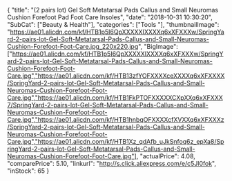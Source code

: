 {
	"title": "(2 pairs lot) Gel Soft Metatarsal Pads Callus and Small Neuromas Cushion Forefoot Pad Foot Care Insoles",
	"date": "2018-10-31 10:30:20",
	"SubCat": ["Beauty & Health"],
	"categories": ["Tools "],
	"thumbnailImage": "https://ae01.alicdn.com/kf/HTB1p5I6QpXXXXXIXXXXq6xXFXXXw/SpringYard-2-pairs-lot-Gel-Soft-Metatarsal-Pads-Callus-and-Small-Neuromas-Cushion-Forefoot-Foot-Care.jpg_220x220.jpg",
	"BigImage": ["https://ae01.alicdn.com/kf/HTB1p5I6QpXXXXXIXXXXq6xXFXXXw/SpringYard-2-pairs-lot-Gel-Soft-Metatarsal-Pads-Callus-and-Small-Neuromas-Cushion-Forefoot-Foot-Care.jpg","https://ae01.alicdn.com/kf/HTB13zfYOFXXXXceXXXXq6xXFXXXX/SpringYard-2-pairs-lot-Gel-Soft-Metatarsal-Pads-Callus-and-Small-Neuromas-Cushion-Forefoot-Foot-Care.jpg","https://ae01.alicdn.com/kf/HTB1FkPTOFXXXXXCXpXXq6xXFXXX7/SpringYard-2-pairs-lot-Gel-Soft-Metatarsal-Pads-Callus-and-Small-Neuromas-Cushion-Forefoot-Foot-Care.jpg","https://ae01.alicdn.com/kf/HTB1hnbqOFXXXXcfXVXXq6xXFXXXz/SpringYard-2-pairs-lot-Gel-Soft-Metatarsal-Pads-Callus-and-Small-Neuromas-Cushion-Forefoot-Foot-Care.jpg","https://ae01.alicdn.com/kf/HTB1Xz_qdAfb_uJkSnfoq6z_epXa8/SpringYard-2-pairs-lot-Gel-Soft-Metatarsal-Pads-Callus-and-Small-Neuromas-Cushion-Forefoot-Foot-Care.jpg"],
	"actualPrice": 4.08,
	"comparePrice": 5.10,
	"linkurl": "http://s.click.aliexpress.com/e/c5Jl0fok",
	"inStock": 65
}
